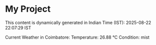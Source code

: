 # My Project

This content is dynamically generated in Indian Time (IST): 2025-08-22 22:07:29 IST


Current Weather in Coimbatore:
Temperature: 26.88 °C
Condition: mist
